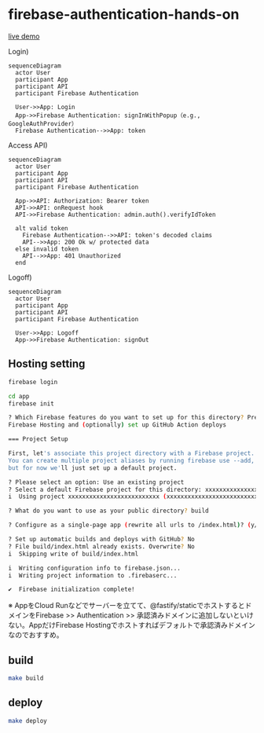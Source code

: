 # firebase-authentication-hands-on

[live demo](https://fir-authentication-hands.web.app/)

Login)

```mermaid
sequenceDiagram
  actor User
  participant App
  participant API
  participant Firebase Authentication

  User->>App: Login
  App->>Firebase Authentication: signInWithPopup（e.g., GoogleAuthProvider）
  Firebase Authentication-->>App: token
```

Access API)

```mermaid
sequenceDiagram
  actor User
  participant App
  participant API
  participant Firebase Authentication

  App->>API: Authorization: Bearer token
  API->>API: onRequest hook
  API->>Firebase Authentication: admin.auth().verifyIdToken

  alt valid token
    Firebase Authentication-->>API: token's decoded claims
    API-->>App: 200 Ok w/ protected data
  else invalid token
    API-->>App: 401 Unauthorized
  end
```

Logoff)

```mermaid
sequenceDiagram
  actor User
  participant App
  participant API
  participant Firebase Authentication

  User->>App: Logoff
  App->>Firebase Authentication: signOut
```

## Hosting setting

```bash
firebase login

cd app
firebase init

? Which Firebase features do you want to set up for this directory? Press Space to select features, then Enter to confirm your choices. Hosting: Configure files for 
Firebase Hosting and (optionally) set up GitHub Action deploys

=== Project Setup

First, let's associate this project directory with a Firebase project.
You can create multiple project aliases by running firebase use --add, 
but for now we'll just set up a default project.

? Please select an option: Use an existing project
? Select a default Firebase project for this directory: xxxxxxxxxxxxxxxxxxxxxxxxxx (xxxxxxxxxxxxxxxxxxxxxxxxxx)
i  Using project xxxxxxxxxxxxxxxxxxxxxxxxxx (xxxxxxxxxxxxxxxxxxxxxxxxxx)

? What do you want to use as your public directory? build

? Configure as a single-page app (rewrite all urls to /index.html)? (y/N) Yes

? Set up automatic builds and deploys with GitHub? No
? File build/index.html already exists. Overwrite? No
i  Skipping write of build/index.html

i  Writing configuration info to firebase.json...
i  Writing project information to .firebaserc...

✔  Firebase initialization complete!
```

※ AppをCloud Runなどでサーバーを立てて、@fastify/staticでホストするとドメインをFirebase >> Authentication >> 承認済みドメインに追加しないといけない。AppだけFirebase Hostingでホストすればデフォルトで承認済みドメインなのでおすすめ。

## build

```bash
make build
```

## deploy

```bash
make deploy
```
